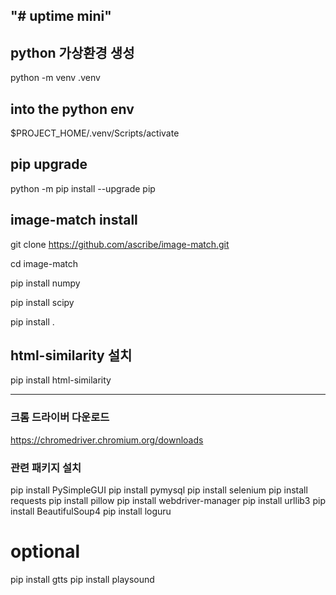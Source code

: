 "# uptime mini" 
-----------------
## python 가상환경 생성
python -m venv .venv

## into the python env
$PROJECT_HOME/.venv/Scripts/activate

## pip upgrade
python -m pip install --upgrade pip
 
## image-match install
git clone https://github.com/ascribe/image-match.git

cd image-match

pip install numpy

pip install scipy

pip install .

## html-similarity 설치
pip install html-similarity

-------------------------
### 크롬 드라이버 다운로드
https://chromedriver.chromium.org/downloads

### 관련 패키지 설치
pip install PySimpleGUI
pip install pymysql
pip install selenium
pip install requests
pip install pillow
pip install webdriver-manager
pip install urllib3
pip install BeautifulSoup4
pip install loguru


# optional
pip install gtts
pip install playsound
